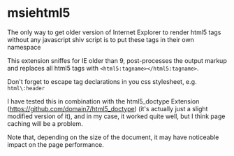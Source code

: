 # msiehtml5 #

The only way to get older version of Internet Explorer to render html5 tags without any javascript shiv script is to put these tags in their own namespace

This extension sniffes for IE older than 9, post-processes the output markup and replaces all html5 tags with `<html5:tagname></html5:tagname>`.

Don't forget to escape tag declarations in you css stylesheet, e.g. `html\:header`

I have tested this in combination with the html5_doctype Extension (https://github.com/domain7/html5_doctype)  (it's actually just a slight modified version of it), and in my case, it worked quite well, but I think page caching will be a problem.

Note that, depending on the size of the document, it may have noticeable impact on the page performance.
